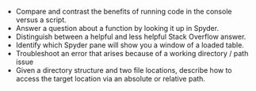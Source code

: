 - Compare and contrast the benefits of running code in the console versus a script. 
- Answer a question about a function by looking it up in Spyder. 
- Distinguish between a helpful and less helpful Stack Overflow answer. 
- Identify which Spyder pane will show you a window of a loaded  table. 
- Troubleshoot an error that arises because of a working directory / path issue
- Given a directory structure and two file locations, describe how to 
access the target location via an absolute or relative path. 

